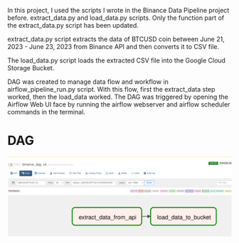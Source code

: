 <p>In this project, I used the scripts I wrote in the Binance Data Pipeline project before. extract_data.py and load_data.py scripts. Only the function part of the extract_data.py script has been updated.</p>

<p>extract_data.py script extracts the data of BTCUSD coin between June 21, 2023 - June 23, 2023 from Binance API and then converts it to CSV file.</p>

<p>The load_data.py script loads the extracted CSV file into the Google Cloud Storage Bucket.</p>

<p>DAG was created to manage data flow and workflow in airflow_pipeline_run.py script. With this flow, first the extract_data step worked, then the load_data worked. The DAG was triggered by opening the Airflow Web UI face by running the airflow webserver and airflow scheduler commands in the terminal.</p>

<h1>DAG</h1>
<img src = "img/dag.png">